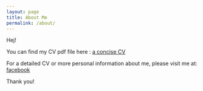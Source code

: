 ```yaml
---
layout: page
title: About Me
permalink: /about/
---
```


Hej!

You can find my CV pdf file here : [a concise CV]

For a detailed CV or more personal information about me, please visit me at: [facebook](https://www.facebook.com/liu.yuhan.ms)

Thank you!

[a concise CV]:{{offshorewind.github.io}}/download/concise_cv_yuhan_liu.pdf
